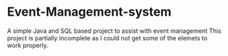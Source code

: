 # Event-Management-system
A simple Java and SQL based project to assist with event management
This project is partially incomplete as I could not get some of the elemets to work properly. 
